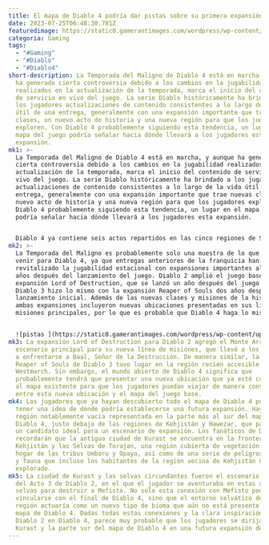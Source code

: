 ```yaml
---
title: El mapa de Diablo 4 podría dar pistas sobre su primera expansión importante.
date: 2023-07-25T06:48:30.781Z
featuredimage: https://static0.gamerantimages.com/wordpress/wp-content/uploads/2023/07/diablo-4-map-update-expansion.jpg?q=50&fit=contain&w=1140&h=&dpr=1.5
categoria: Gaming
tags:
  - "#Gaming"
  - "#Diablo"
  - "#Diablo4"
short-description: La Temporada del Maligno de Diablo 4 está en marcha, y aunque
  ha generado cierta controversia debido a los cambios en la jugabilidad
  realizados en la actualización de la temporada, marca el inicio del contenido
  de servicio en vivo del juego. La serie Diablo históricamente ha brindado a
  los jugadores actualizaciones de contenido consistentes a lo largo de la vida
  útil de una entrega, generalmente con una expansión importante que trae nuevas
  clases, un nuevo acto de historia y una nueva región para que los jugadores
  exploren. Con Diablo 4 probablemente siguiendo esta tendencia, un lugar en el
  mapa del juego podría señalar hacia dónde llevará a los jugadores esta
  expansión.
mk1: >-
  La Temporada del Maligno de Diablo 4 está en marcha, y aunque ha generado
  cierta controversia debido a los cambios en la jugabilidad realizados en la
  actualización de la temporada, marca el inicio del contenido de servicio en
  vivo del juego. La serie Diablo históricamente ha brindado a los jugadores
  actualizaciones de contenido consistentes a lo largo de la vida útil de una
  entrega, generalmente con una expansión importante que trae nuevas clases, un
  nuevo acto de historia y una nueva región para que los jugadores exploren. Con
  Diablo 4 probablemente siguiendo esta tendencia, un lugar en el mapa del juego
  podría señalar hacia dónde llevará a los jugadores esta expansión.


  Diablo 4 ya contiene seis actos repartidos en las cinco regiones de Santuario accesibles en el juego base. La nueva línea de misiones de la Temporada del Maligno llevará a los jugadores de regreso a través de estas regiones en busca de una cura para la aflicción maligna de Diablo 4 que ha afectado a muchos habitantes de Santuario. La naturaleza abierta del mundo de Diablo 4 hace que su estructura de historia sea mucho menos rígida que en entregas anteriores, y su mapa está lleno de secretos para que los jugadores descubran como resultado. Sin embargo, todavía hay espacio para que el mapa crezca y lleve a los jugadores a un lugar icónico de Diablo 2.
mk2: >-
  La Temporada del Maligno es probablemente solo una muestra de lo que está por
  venir para Diablo 4, ya que entregas anteriores de la franquicia han
  revitalizado la jugabilidad estacional con expansiones importantes algunos
  años después del lanzamiento del juego. Diablo 2 amplió el juego base con la
  expansión Lord of Destruction, que se lanzó un año después del juego base, y
  Diablo 3 hizo lo mismo con la expansión Reaper of Souls dos años después de su
  lanzamiento inicial. Además de las nuevas clases y misiones de la historia,
  ambas expansiones incluyeron nuevas ubicaciones presentadas en sus líneas de
  misiones principales, por lo que es probable que Diablo 4 haga lo mismo.


  ![pistas ](https://static0.gamerantimages.com/wordpress/wp-content/uploads/2023/06/diablo-4-kehjistan-dungeons-featured.jpg?q=50&fit=crop&w=1500&dpr=1.5 "pistas ")
mk3: La expansión Lord of Destruction para Diablo 2 agregó el Monte Arreat como
  escenario principal para su nueva línea de misiones, que llevó a los jugadores
  a enfrentarse a Baal, Señor de la Destrucción. De manera similar, la campaña
  Reaper of Souls de Diablo 3 tuvo lugar en la región recién accesible de
  Westmarch. Sin embargo, el mundo abierto de Diablo 4 significa que
  probablemente tendrá que presentar una nueva ubicación que ya esté conectada
  al mapa existente para que los jugadores puedan viajar de manera continua
  entre esta nueva ubicación y el mapa del juego base.
mk4: Los jugadores que ya hayan descubierto todo el mapa de Diablo 4 pueden
  tener una idea de dónde podría establecerse una futura expansión. Hay una
  región notablemente vacía representada en la parte más al sur del mapa de
  Diablo 4, justo debajo de las regiones de Kehjistán y Hawezar, que parece ser
  un candidato ideal para un escenario de expansión. Los fanáticos de Diablo 2
  recordarán que la antigua ciudad de Kurast se encuentra en la frontera sur de
  Kehjistán y las Selvas de Torajan, una región cubierta de vegetación que es
  hogar de las tribus Umbaru y Opaya, así como de una serie de peligrosas flora
  y fauna que incluso los habitantes de la región vecina de Kehjistán nunca han
  explorado.
mk5: La ciudad de Kurast y las selvas circundantes fueron el escenario principal
  del Acto 3 de Diablo 2, en el que el jugador se aventuraba en estas antiguas
  selvas para destruir a Mefisto. No solo esta conexión con Mefisto podría
  vincularse con el final de Diablo 4, sino que el entorno selvático de la
  región actuaría como un nuevo tipo de bioma que aún no está presente en el
  mapa de Diablo 4. Dadas todas estas conexiones y la clara inspiración de
  Diablo 2 en Diablo 4, parece muy probable que los jugadores se dirijan a
  Kurast y la parte sur del mapa de Diablo 4 en una futura expansión del juego.
---
```

